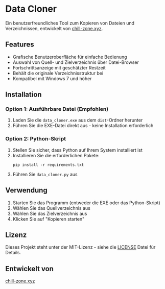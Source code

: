 # Data Cloner

Ein benutzerfreundliches Tool zum Kopieren von Dateien und Verzeichnissen, entwickelt von [chill-zone.xyz](https://chill-zone.xyz).

## Features

- Grafische Benutzeroberfläche für einfache Bedienung
- Auswahl von Quell- und Zielverzeichnis über Datei-Browser
- Fortschrittsanzeige mit geschätzter Restzeit
- Behält die originale Verzeichnisstruktur bei
- Kompatibel mit Windows 7 und höher

## Installation

### Option 1: Ausführbare Datei (Empfohlen)
1. Laden Sie die `data_cloner.exe` aus dem `dist`-Ordner herunter
2. Führen Sie die EXE-Datei direkt aus - keine Installation erforderlich

### Option 2: Python-Skript
1. Stellen Sie sicher, dass Python auf Ihrem System installiert ist
2. Installieren Sie die erforderlichen Pakete:
   ```
   pip install -r requirements.txt
   ```
3. Führen Sie `data_cloner.py` aus

## Verwendung

1. Starten Sie das Programm (entweder die EXE oder das Python-Skript)
2. Wählen Sie das Quellverzeichnis aus
3. Wählen Sie das Zielverzeichnis aus
4. Klicken Sie auf "Kopieren starten"

## Lizenz

Dieses Projekt steht unter der MIT-Lizenz - siehe die [LICENSE](LICENSE) Datei für Details.

## Entwickelt von

[chill-zone.xyz](https://chill-zone.xyz)
